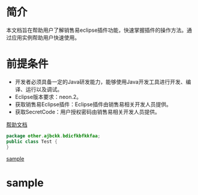 # 简介
本文档旨在帮助用户了解销售易eclipse插件功能，快速掌握插件的操作方法。通过应用实例帮助用户快速使用。
# 前提条件
- 开发者必须具备一定的Java研发能力，能够使用Java开发工具进行开发、编译、运行以及调试。
- Eclipse版本要求：neon.2。
- 获取销售易Eclipse插件：Eclipse插件由销售易相关开发人员提供。
- 获取SecretCode：用户授权密码由销售易相关开发人员提供。

[帮助文档](https://crm.xiaoshouyi.com/doc/document/index.html)

```java
package other.ajbckk.bdicfkbfkkfaa;
public class Test {
}
```

[sample](#sample)










# sample
